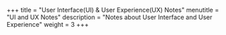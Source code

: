 +++
title = "User Interface(UI) & User Experience(UX) Notes"
menutitle = "UI and UX Notes"
description = "Notes about User Interface and User Experience"
weight = 3
+++
